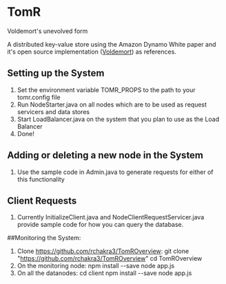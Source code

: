 # TomR
Voldemort's unevolved form

A distributed key-value store using the Amazon Dynamo White paper and it's open source implementation (<a href="http://www.project-voldemort.com/voldemort/">Voldemort</a>) as references.

## Setting up the System
1. Set the environment variable TOMR_PROPS to the path to your tomr.config file
2. Run NodeStarter.java on all nodes which are to be used as request servicers and data stores
3. Start LoadBalancer.java on the system that you plan to use as the Load Balancer
4. Done!

## Adding or deleting a new node in the System
1. Use the sample code in Admin.java to generate requests for either of this functionality

## Client Requests
1. Currently InitializeClient.java and NodeClientRequestServicer.java provide sample code for how you can query the database.

##Monitoring the System:
1. Clone https://github.com/rchakra3/TomROverview:
   git clone "https://github.com/rchakra3/TomROverview"
   cd TomROverview
2. On the monitoring node:
   npm install --save
   node app.js
2. On all the datanodes:
   cd client
   npm install --save
   node app.js
  
